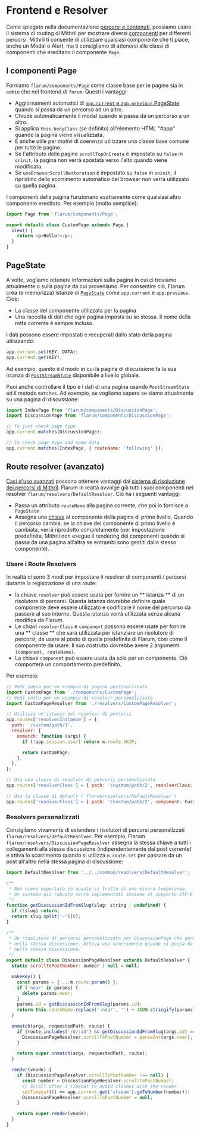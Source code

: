 # Frontend e Resolver

Come spiegato nella documentazione [percorsi e contenuti](routes.md#frontend-routes), possiamo usare il sistema di routing di Mithril per mostrare diversi [componenti](frontend.md#components) per differenti percorsi. Mithril ti consente di utilizzare qualsiasi componente che ti piace, anche un Modal o Alert, ma ti consigliamo di attenersi alle classi di componenti che ereditano il componente `Page`.

## I componenti Page

Forniamo `flarum/components/Page` come classe base per le pagine sia in `admin` che nel frontend di `forum`. Questi i vantaggi:

- Aggiornamenti automatici di [`app.current` e `app.previous` PageState](#pagestate) quando si passa da un percorso ad un altro.
- Chiude automaticamente il modal quando si passa da un percorso a un altro.
- Si applica `this.bodyClass` (se definito) all'elemento HTML "#app" quando la pagina viene visualizzata.
- È anche utile per motivi di coerenza utilizzare una classe base comune per tutte le pagine.
- Se l'attributo delle pagine `scrollTopOnCreate` è impostato su `false` in `oninit`, la pagina non verrà spostata verso l'alto quando viene modificata.
- Se `useBrowserScrollRestoration` è impostato su `false` in `oninit`, il ripristino dello scorrimento automatico del browser non verrà utilizzato su quella pagina.

I componenti della pagina funzionano esattamente come qualsiasi altro componente ereditato. Per esempio (molto semplice):

```js
import Page from 'flarum/components/Page';

export default class CustomPage extends Page {
  view() {
    return <p>Hello!</p>;
  }
}
```

## PageState

A volte, vogliamo ottenere informazioni sulla pagina in cui ci troviamo attualmente o sulla pagina da cui proveniamo.
Per consentire ciò, Flarum crea (e memorizza) istanze di [`PageState`](https://api.docs.flarum.org/js/master/class/src/common/states/pagestate.js~pagestate) come `app.current` e `app.previous`.
Cioè:

- La classe del componente utilizzata per la pagina
- Una raccolta di dati che ogni pagina imposta su se stessa. Il nome della rotta corrente è sempre incluso.

I dati possono essere impostati e recuperati dallo stato della pagina utilizzando:

```js
app.current.set(KEY, DATA);
app.current.get(KEY);
```

Ad esempio, questo è il modo in cui la pagina di discussione fa la sua istanza di [`PostStreamState`](https://api.docs.flarum.org/js/master/class/src/forum/states/poststreamstate.js~poststreamstate) disponibile a livello globale.

Puoi anche controllare il tipo e i dati di una pagina usando `PostStreamState` ed il metodo `matches`. Ad esempio, se vogliamo sapere se siamo attualmente su una pagina di discussione:

```jsx
import IndexPage from 'flarum/components/DiscussionPage';
import DiscussionPage from 'flarum/components/DiscussionPage';

// To just check page type
app.current.matches(DiscussionPage);

// To check page type and some data
app.current.matches(IndexPage, { routeName: 'following' });
```

## Route resolver (avanzato)

[Casi d'uso avanzati](https://mithril.js.org/route.html#advanced-component-resolution) possono ottenere vantaggi dal [sistema di risoluzione dei percorsi di Mithril](https://mithril.js.org/route.html#routeresolver).
Flarum in realtà avvolge già tutti i suoi componenti nel resolver `flarum/resolvers/DefaultResolver`. Ciò ha i seguenti vantaggi:

- Passa un attributo `routeName` alla pagina corrente, che poi lo fornisce a` PageState`
- Assegna una [chiave](https://mithril.js.org/keys.html#single-child-keyed-fragments) al componente della pagina di primo livello. Quando il percorso cambia, se la chiave del componente di primo livello è cambiata, verrà riprodotto completamente (per impostazione predefinita, Mithril non esegue il rendering dei componenti quando si passa da una pagina all'altra se entrambi sono gestiti dallo stesso componente).

### Usare i Route Resolvers

In realtà ci sono 3 modi per impostare il resolver di componenti / percorsi durante la registrazione di una route:

- la chiave `resolver` può essere usata per fornire un ** istanza ** di un risolutore di percorsi. Questa istanza dovrebbe definire quale componente deve essere utilizzato e codificare il nome del percorso da passare al suo interno. Questa istanza verrà utilizzata senza alcuna modifica da Flarum.
- Le chiavi `resolverClass` e `component` possono essere usate per fornire una ** classe ** che sarà utilizzata per istanziare un risolutore di percorsi, da usare al posto di quella predefinita di Flarum, così come il componente da usare. Il suo costrutto dovrebbe avere 2 argomenti: `(component, routeName)`.
- La chiave `component` può essere usata da sola per un componente. Ciò comporterà un comportamento predefinito.

Per esempio:

```js
// Vedi sopra per un esempio di pagina personalizzata
import CustomPage from './components/CustomPage';
// Vedi sotto per un esempio di resolver personalizzato
import CustomPageResolver from './resolvers/CustomPageResolver';

// Utilizza un'istanza del resolver di percorsi
app.routes['resolverInstance'] = {
  path: '/custom/path/1',
  resolver: {
    onmatch: function (args) {
      if (!app.session.user) return m.route.SKIP;

      return CustomPage;
    },
  },
};

// Usa una classe di resolver di percorsi personalizzata
app.routes['resolverClass'] = { path: '/custom/path/2', resolverClass: CustomPageResolver, component: CustomPage };

// Usa la classe di default (`flarum/resolvers/DefaultResolver`)
app.routes['resolverClass'] = { path: '/custom/path/2', component: CustomPage };
```

### Resolvers personalizzati

Consigliamo vivamente di estendere i risolutori di percorsi personalizzati `flarum/resolvers/DefaultResolver`.
Per esempio, Flarum `flarum/resolvers/DiscussionPageResolver` assegna la stessa chiave a tutti i collegamenti alla stessa discussione (indipendentemente dal post corrente) e attiva lo scorrimento quando si utilizza `m.route.set` per passare da un post all'altro nella stessa pagina di discussione:

```js
import DefaultResolver from '../../common/resolvers/DefaultResolver';

/**
 * Non viene esportato in quanto si tratta di una misura temporanea.
 * Un sistema più robusto verrà implementato insieme al supporto UTF-8 nella beta 15.
 */
function getDiscussionIdFromSlug(slug: string | undefined) {
  if (!slug) return;
  return slug.split('-')[0];
}

/**
 * Un risolutore di percorsi personalizzato per DiscussionPage che genera la stessa chiave per tutti i post
 * nella stessa discussione. Attiva uno scorrimento quando si passa da un post all'altro
 * nella stessa discussione.
 */
export default class DiscussionPageResolver extends DefaultResolver {
  static scrollToPostNumber: number | null = null;

  makeKey() {
    const params = { ...m.route.param() };
    if ('near' in params) {
      delete params.near;
    }
    params.id = getDiscussionIdFromSlug(params.id);
    return this.routeName.replace('.near', '') + JSON.stringify(params);
  }

  onmatch(args, requestedPath, route) {
    if (route.includes('/d/:id') && getDiscussionIdFromSlug(args.id) === getDiscussionIdFromSlug(m.route.param('id'))) {
      DiscussionPageResolver.scrollToPostNumber = parseInt(args.near);
    }

    return super.onmatch(args, requestedPath, route);
  }

  render(vnode) {
    if (DiscussionPageResolver.scrollToPostNumber !== null) {
      const number = DiscussionPageResolver.scrollToPostNumber;
      // Scroll after a timeout to avoid clashes with the render.
      setTimeout(() => app.current.get('stream').goToNumber(number));
      DiscussionPageResolver.scrollToPostNumber = null;
    }

    return super.render(vnode);
  }
}
```
